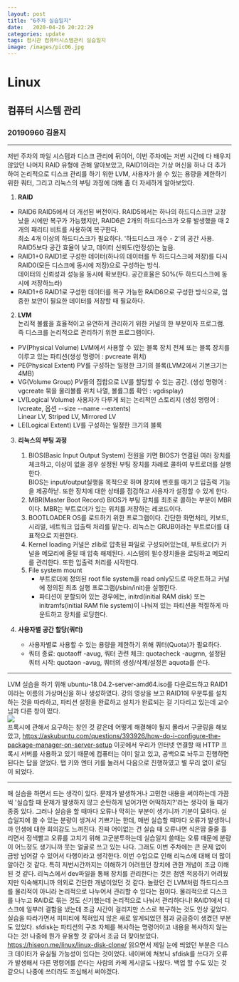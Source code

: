 ```yaml
---
layout: post
title: "6주차 실습일지"
date:	2020-04-26 20:22:29
categories: update
tags: 컴시관 컴퓨터시스템관리 실습일지
image: /images/pic06.jpg
---
```

# Linux
## 컴퓨터 시스템 관리
### 20190960 김윤지

_ _ _

저번 주차의 파일 시스템과 디스크 관리에 뒤이어, 이번 주차에는 저번 시간에 다 배우지 않았던 나머지 RAID 유형에 관해 알아보았고, RAID1이라는 가상 머신을 하나 더 추가하여 논리적으로 디스크 관리를 하기 위한 LVM, 사용자가 쓸 수 있는 용량을 제한하기 위한 쿼터, 그리고 리눅스의 부팅 과정에 대해 좀 더 자세하게 알아보았다.       
          
1. **RAID**
 - RAID6
    RAID5에서 더 개선된 버전이다. RAID5에서는 하나의 하드디스크만 고장났을 시에만 복구가 가능했지만, RAID6은 2개의 하드디스크가 오류 발생했을 때 2개의 패리티 비트를 사용하여 복구한다.          
    최소 4개 이상의 하드디스크가 필요하다. '하드디스크 개수 - 2'의 공간 사용.          
    RAID5보다 공간 효율이 낮고, 데이터 신뢰도(안정성)는 높음.           
 - RAID1+0
    RAID1로 구성한 데이터(하나의 데이터를 두 하드디스크에 저장)를 다시 RAID0(모든 디스크에 동시에 저장)으로 구성하는 방식.        
    데이터의 신뢰성과 성능을 동시에 확보한다. 공간효율은 50%(두 하드디스크에 동시에 저장하느라)          
 - RAID1+6
    RAID1로 구성한 데이터를 복구 가능한 RAID6으로 구성한 방식으로, 엄중한 보안이 필요한 데이터를 저장할 때 필요하다.         
     
2. **LVM**          
    논리적 볼륨을 효율적이고 유연하게 관리하기 위한 커널의 한 부분이자 프로그램. 즉 디스크를 논리적으로 관리하기 위한 프로그램이다.
 - PV(Physical Volume)
   LVM에서 사용할 수 있는 블록 장치 전체 또는 블록 장치를 이루고 있는 파티션(생성 명령어 : pvcreate 위치)
 - PE(Physical Extent)
    PV를 구성하는 일정한 크기의 블록(LVM2에서 기본크기는 4MB)
 - VG(Volume Group)
   PV들의 집합으로 LV를 할당할 수 있는 공간. (생성 명령어 : vgcreate 묶을 물리볼륨 위치 나열, 볼륨그룹 확인 : vgdisplay)
 - LV(Logical Volume)
    사용자가 다루게 되는 논리적인 스토리지 (생성 명령어 : lvcreate, 옵션 --size --name --extents)        
    Linear LV, Striped LV, Mirrored LV        
 - LE(Logical Extent)
   LV를 구성하는 일정한 크기의 블록
           
3. **리눅스의 부팅 과정**
    1. BIOS(Basic Input Output System)
        전원을 키면 BIOS가 연결된 여러 장치를 체크하고, 이상이 없을 경우 설정된 부팅 장치를 차례로 콜하여 부트로더를 실행한다.         
        BIOS는 input/output실행을 목적으로 하며 장치에 번호를 매기고 입출력 기능을 제공하낟. 또한 장치에 대한 상태를 점검하고 사용자가 설정할 수 있게 한다.      
    2. MBR(Master Boot Record)
        BIOS가 부팅 장치를 최초로 콜하는 부분이 MBR이다. MBR는 부트로더가 있는 위치를 저장하는 레코드이다.
    3. BOOTLOADER
        OS를 로드하기 위한 프로그램이다. 간단한 화면처리, 키보드, 시리얼, 네트워크 입출력 처리를 맡는다. 리눅스는 GRUB이라는 부트로더를 대표적으로 지원한다.
    4. Kernel loading
        커널은 zlib로 압축된 파일로 구성되어있는데, 부트로더가 커널을 메모리에 올릴 때 압축 해제된다. 시스템의 필수장치들을 로딩하고 메모리를 관리한다. 또한 입출력 처리를 시작한다.
    5. File system mount
        - 부트로더에 정의된 root file system을 read only모드로 마운트하고 커널에 정의된 최초 실행 프로그램(/sbin/init)을 실행한다.
        - 파티션이 분할되어 있는 경우에는, initrd(initial RAM disk) 또는 initramfs(initial RAM file system)이 나눠져 있는 파티션을 적절하게 마운트하고 장치를 로딩한다.
        
4. **사용자별 공간 할당(쿼터)**
    - 사용자별로 사용할 수 있는 용량을 제한하기 위해 쿼터(Quota)가 필요하다. 
    - 쿼터 종료: quotaoff -avug, 쿼터 관련 체크: quotacheck -augmn, 설정된 쿼터 시작: quotaon -avug, 쿼터의 생성/삭제/설정은 aquota를 쓴다.

_ _ _

LVM 실습을 하기 위해 ubuntu-18.04.2-server-amd64.iso를 다운로드하고 RAID1이라는 이름의 가상머신을 하나 생성하였다. 강의 영상을 보고 RAID1에 우분투를 설치하는 것을 따라하고, 파티션 설정을 완료하고 설치가 완료되는 걸 기다리고 있는데 교수님과 다른 창이 떴다.      
![](https://github.com/objectio/objectio.github.io/blob/master/images/6-e1.JPG?raw=true)       
프록시에 관해서 요구하는 창인 것 같은데 어떻게 해결해야 될지 몰라서 구글링을 해보았고, <https://askubuntu.com/questions/393926/how-do-i-configure-the-package-manager-on-server-setup> 이곳에서 우리가 인터넷 연결할 때 HTTP 프록시 서버를 사용하고 있기 때문에 컴퓨터는 이미 알고 있고, 공백으로 놔두고 진행하면 된다는 답을 얻었다. 탭 키와 엔터 키를 눌러서 다음으로 진행하였고 별 무리 없이 로딩이 되었다.        

_ _ _

매 실습을 하면서 드는 생각이 있다. 문제가 발생하거나 고민한 내용을 써야하는데 가끔씩 '실습할 때 문제가 발생하지 않고 순탄하게 넘어가면 어떡하지?'라는 생각이 들 때가 종종 있다. 그러나 실습을 할 때마다 오류나 막히는 부분이 생기니까 기분이 묘하다. 실습일지에 쓸 수 있는 분량이 생겨서 기쁘기는 한데, 매번 실습할 때마다 오류가 발생하니까 인생에 대한 회의감도 느껴진다. 진짜 어이없는 건 실습 때 오류나면 식은땀 줄줄 흘리면서 정색빨고 오류를 고치기 위해 고군분투하는데 실습일지 쓸때는 오류 때문에 분량이 어느정도 생기니까 웃는 얼굴로 쓰고 있는 나다. 그래도 이번 주차에는 큰 문제 없이 금방 넘어갈 수 있어서 다행이라고 생각한다. 이번 수업으로 인해 리눅스에 대해 더 많이 알아간 것 같다. 특히 저번시간까지는 이해하기 어려웠던 장치에 관한 개념이 조금 이해된 것 같다. 리눅스에서 dev파일을 통해 장치를 관리한다는 것은 첨엔 적응하기 어려웠지만 익숙해지니까 의외로 간단한 개념이었던 것 같다. 놀랐던 건 LVM처럼 하드디스크를 물리적이 아니라 논리적으로 나누어서 관리할 수 있다는 점이다. 물리적으로 디스크를 나누고 RAID로 묶는 것도 신기했는데 논리적으로 나눠서 관리하다니! RAID1에서 디스크에 일부러 결함을 냈는데 조금 시간이 걸리지만 스스로 복구하는 것도 인상 깊었다. 실습을 따라가면서 피피티에 적혀있지 않은 새로 알게되었던 점과 궁금증이 생겼던 부분도 있었다. sfdisk는 파티션의 구조 자체를 복사하는 명령어이고 내용을 복사하지 않는다는 것! 나중에 뭔가 유용할 것 같아서 조금 더 찾아보았다. <https://hiseon.me/linux/linux-disk-clone/> 읽으면서 제일 눈에 띄었던 부분은 디스크 데이터가 유실될 가능성이 있다는 것이었다. 네이버에 쳐보니 sfdisk를 쓰다가 오류가 발생해서 다른 명령어를 쓴다는 사람의 카페 게시글도 나왔다. 백업 할 수도 있는 것 같으니 나중에 쓰더라도 조심해서 써야겠다. 